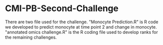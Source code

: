# CMI-PB-Second-Challenge

There are two file used for the challenge. "Monocyte Prediction.R" is R code we developed to predict monocyte at time point 2 and change in monocyte. "annotated omics challenge.R" is the R coding file used to develop ranks for the remaining challenges.
